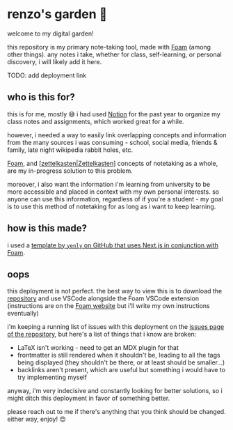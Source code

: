 # renzo's garden 🌿

welcome to my digital garden!

this repository is my primary note-taking tool, made with [Foam](https://foambubble.github.io/) (among other things). any notes i take, whether for class, self-learning, or personal discovery, i will likely add it here.

TODO: add deployment link

## who is this for?

this is for me, mostly 😅 i had used [Notion](https://www.notion.so/) for the past year to organize my class notes and assignments, which worked great for a while.

however, i needed a way to easily link overlapping concepts and information from the many sources i was consuming - school, social media, friends & family, late night wikipedia rabbit holes, etc.

[Foam](https://foambubble.github.io/), and [[zettelkasten|Zettelkasten]] concepts of notetaking as a whole, are my in-progress solution to this problem.

moreover, i also want the information i'm learning from university to be more accessible and placed in context with my own personal interests. so anyone can use this information, regardless of if you're a student - my goal is to use this method of notetaking for as long as i want to keep learning.

## how is this made?

i used a [template by `yenly` on GitHub that uses Next.js in conjunction with Foam](https://github.com/yenly/foamy-nextjs).

## oops

this deployment is not perfect. the best way to view this is to download the [repository](https://github.com/renzol2/digital-garden) and use VSCode alongside the Foam VSCode extension (instructions are on the [Foam website](https://foambubble.github.io/foam/#getting-started) but i'll write my own instructions eventually)

i'm keeping a running list of issues with this deployment on the [issues page of the repository](https://github.com/renzol2/digital-garden/issues), but here's a list of things that i know are broken:

- LaTeX isn't working - need to get an MDX plugin for that
- frontmatter is still rendered when it shouldn't be, leading to all the tags being displayed (they shouldn't be there, or at least should be smaller...)
- backlinks aren't present, which are useful but something i would have to try implementing myself

anyway, i'm very indecisive and constantly looking for better solutions, so i might ditch this deployment in favor of something better.

please reach out to me if there's anything that you think should be changed. either way, enjoy! 😊

[//begin]: # "Autogenerated link references for markdown compatibility"
[zettelkasten|Zettelkasten]: pages/zettelkasten "Zettelkasten"
[//end]: # "Autogenerated link references"
